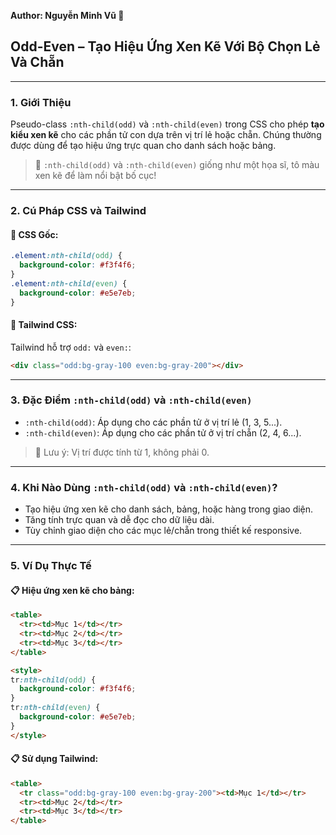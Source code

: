 **Author: Nguyễn Minh Vũ 📘**

## Odd-Even – Tạo Hiệu Ứng Xen Kẽ Với Bộ Chọn Lẻ Và Chẵn

---

### 1. **Giới Thiệu**

Pseudo-class `:nth-child(odd)` và `:nth-child(even)` trong CSS cho phép **tạo kiểu xen kẽ** cho các phần tử con dựa trên vị trí lẻ hoặc chẵn. Chúng thường được dùng để tạo hiệu ứng trực quan cho danh sách hoặc bảng.

> 🎨 `:nth-child(odd)` và `:nth-child(even)` giống như một họa sĩ, tô màu xen kẽ để làm nổi bật bố cục!

---

### 2. **Cú Pháp CSS và Tailwind**

#### 📌 CSS Gốc:

```css
.element:nth-child(odd) {
  background-color: #f3f4f6;
}
.element:nth-child(even) {
  background-color: #e5e7eb;
}
```

#### 📌 Tailwind CSS:

Tailwind hỗ trợ `odd:` và `even:`:

```html
<div class="odd:bg-gray-100 even:bg-gray-200"></div>
```

---

### 3. **Đặc Điểm `:nth-child(odd)` và `:nth-child(even)`**

- `:nth-child(odd)`: Áp dụng cho các phần tử ở vị trí lẻ (1, 3, 5...).
- `:nth-child(even)`: Áp dụng cho các phần tử ở vị trí chẵn (2, 4, 6...).

> 🧠 Lưu ý: Vị trí được tính từ 1, không phải 0.

---

### 4. **Khi Nào Dùng `:nth-child(odd)` và `:nth-child(even)`?**

- Tạo hiệu ứng xen kẽ cho danh sách, bảng, hoặc hàng trong giao diện.
- Tăng tính trực quan và dễ đọc cho dữ liệu dài.
- Tùy chỉnh giao diện cho các mục lẻ/chẵn trong thiết kế responsive.

---

### 5. **Ví Dụ Thực Tế**

#### 📋 Hiệu ứng xen kẽ cho bảng:

```html
<table>
  <tr><td>Mục 1</td></tr>
  <tr><td>Mục 2</td></tr>
  <tr><td>Mục 3</td></tr>
</table>

<style>
tr:nth-child(odd) {
  background-color: #f3f4f6;
}
tr:nth-child(even) {
  background-color: #e5e7eb;
}
</style>
```

#### 📋 Sử dụng Tailwind:

```html
<table>
  <tr class="odd:bg-gray-100 even:bg-gray-200"><td>Mục 1</td></tr>
  <tr><td>Mục 2</td></tr>
  <tr><td>Mục 3</td></tr>
</table>
```